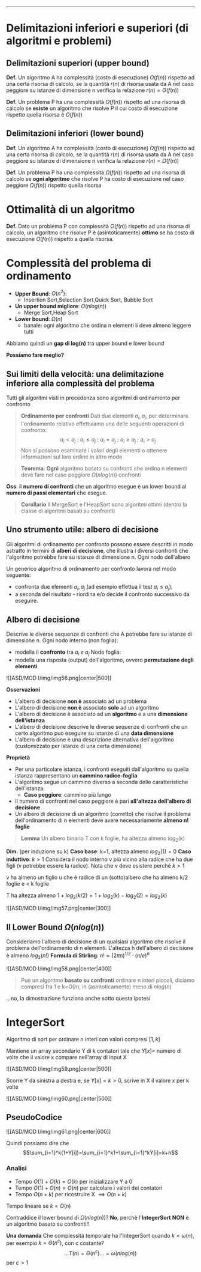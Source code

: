 -----
# Delimitazioni inferiori e superiori (di algoritmi e problemi)

## Delimitazioni superiori (**upper bound**)
**Def.**
Un algoritmo A ha complessità (costo di esecuzione) $O(f(n))$ rispetto ad una certa risorsa di calcolo, se la quantità $r(n)$ di risorsa usata da A nel caso peggiore su istanze di dimensione n verifica la relazione $r(n)=O(f(n))$

**Def.**
Un problema P ha una complessità $O(f(n))$ rispetto ad una risorsa di calcolo se **esiste** un algoritmo che risolve P il cui costo di esecuzione rispetto quella risorsa è $O(f(n))$

## Delimitazioni inferiori (**lower bound**)
**Def.**
Un algoritmo A ha complessità (costo di esecuzione) $\Omega(f(n))$ rispetto ad una certa risorsa di calcolo, se la quantità $r(n)$ di risorsa usata da A nel caso peggiore su istanze di dimensione n verifica la relazione $r(n)=\Omega(f(n))$

**Def.**
Un problema P ha una complessità $\Omega(f(n))$ rispetto ad una risorsa di calcolo se **ogni algoritmo** che risolve P ha costo di esecuzione nel caso peggiore $\Omega(f(n))$ rispetto quella risorsa

# Ottimalità di un algoritmo
**Def.**
Dato un problema P con complessità $\Omega(f(n))$ rispetto ad una risorsa di calcolo, un algoritmo che risolve P è (asintoticamente) **ottimo** se ha costo di esecuzione $O(f(n))$ rispetto a quella risorsa.

# Complessità del problema di ordinamento

- **Upper Bound**: $O(n^2)$:
	- Insertion Sort,Selection Sort,Quick Sort, Bubble Sort
- **Un upper bound migliore**: $O(n log(n))$
	- Merge Sort,Heap Sort
- **Lower bound**: $\Omega(n)$
	- banale: ogni algoritmo che ordina n elementi li deve almeno leggere tutti

Abbiamo quindi un **gap di log(n)** tra upper bound e lower bound

**Possiamo fare meglio?**

## Sui limiti della velocità: una delimitazione inferiore alla complessità del problema

Tutti gli algoritmi visti in precedenza sono algoritmi di ordinamento per confronto

>**Ordinamento per confronti**
>Dati due elementi $a_i,a_j$, per determinare l'ordinamento relativo effettuiamo una delle seguenti operazioni di confronto:
>$$a_i\lt a_j\:;\:a_i\leq a_j\:;\:a_i=a_j\:;\:a_i\geq a_j\:;\:a_i\gt a_j$$
>Non si possono esaminare i valori degli elementi o ottenere informazioni sul loro ordine in altro modo

>**Teorema**:
>**Ogni** algoritmo basato su confronti che ordina n elementi deve fare nel caso peggiore $\Omega(nlog(n))$ confronti

**Oss**: il **numero di confronti** che un algoritmo esegue è un lower bound al **numero di passi elementari** che esegue.

>**Corollario**
>Il MergeSort e l'HeapSort sono algoritmi ottimi (dentro la classe di algoritmi basati su confronti)

## Uno strumento utile: albero di decisione

Gli algoritmi di ordinamento per confronto possono essere descritti in modo astratto in termini di **alberi di decisione**, che illustra i diversi confronti che l'algoritmo potrebbe fare su istanze di dimensione n. 
Ogni nodo dell'albero

Un generico algoritmo di ordinamento per confronto lavora nel modo seguente:
- confronta due elementi $a_i,a_j$ (ad esempio effettua il test $a_i\leq a_j$);
- a seconda del risultato - riordina e/o decide il confronto successivo da eseguire.

## Albero di decisione

Descrive le diverse sequenze di confronti che A potrebbe fare su istanze di dimensione n. 
Ogni nodo interno (non foglia):
- modella il **confronto** tra $a_i\:e\:a_j$
Nodo foglia:
- modella una risposta (output) dell'algoritmo, ovvero **permutazione degli elementi**

![[ASD/MOD I/img/img56.png|center|500]]

**Osservazioni**
- L'albero di decisione **non è** associato ad un problema
- L'albero di decisione **non è** associato **solo** ad un algoritmo
- L'albero di decisione è associato ad un **algoritmo** e a una **dimensione dell'istanza**
- L'albero di decisione descrive le diverse sequenze di confronti che un certo algoritmo può eseguire su istanze di una **data dimensione**
- L'albero di decisione è una descrizione alternativa dell'algoritmo (customizzato per istanze di una certa dimensione)

**Proprietà**
- Per una particolare istanza, i confronti eseguiti dall'algoritmo su quella istanza rappresentano un **cammino radice-foglia**
- L'algoritmo segue un cammino diverso a seconda delle caratteristiche dell'istanza:
	- **Caso peggiore**: cammino più lungo
- Il numero di confronti nel caso peggiore è pari **all'altezza dell'albero di decisione**
- Un albero di decisione di un algoritmo (corretto) che risolve il problema dell'ordinamento di n elementi deve avere necessariamente **almeno n! foglie**

>**Lemma**
>Un albero binario T con k foglie, ha altezza almeno $log_2(k)$

**Dim.** (per induzione su k)
**Caso base**: k=1, altezza almeno $log_2(1)=0$
**Caso induttivo**: $k\gt 1$
Considera il nodo interno v più vicino alla radice che ha due figli (v potrebbe essere la radice). Nota che v deve esistere perchè $k\gt1$

v ha almeno un figlio u che è radice di un (sotto)albero che ha almeno k/2 foglie e $\lt$ k foglie

T ha altezza almeno
$1+log_2(k/2)=1+log_2(k)-log_2(2)=log_2(k)$

![[ASD/MOD I/img/img57.png|center|300]]

## Il Lower Bound $\Omega(nlog(n))$

Consideriamo l'albero di decisione di un qualsiasi algoritmo che risolve il problema dell'ordinamento di n elementi.
L'altezza h dell'albero di decisione è almeno $log_2(n!)$
**Formula di Stirling**: $n!\approx (2\pi n)^{1/2}\cdot(n/e)^n$

![[ASD/MOD I/img/img58.png|center|400]]

>Può un algoritmo **basato su confronti** ordinare n interi piccoli, diciamo compresi fra 1 e k=$O(n)$, in (asintoticamente) meno di $nlog(n)$

...no, la dimostrazione funziona anche sotto questa ipotesi

# IntegerSort
Algoritmo di sort per ordinare n interi con valori compresi $[1,k]$

Mantiene un array secondario Y di k contatori tale che $Y[x]=$ numero di volte che il valore x compare nell'array di input X

![[ASD/MOD I/img/img59.png|center|500]]

Scorre Y da sinistra a destra e, se $Y[x]=k > 0$, scrive in X il valore x per k volte

![[ASD/MOD I/img/img60.png|center|500]]

## PseudoCodice

![[ASD/MOD I/img/img61.png|center|600]]

Quindi possiamo dire che
$$\sum_{i=1}^k(1+Y[i])=\sum_{i=1}^k1+\sum_{i=1}^kY[i]=k+n$$
### Analisi

- Tempo $O(1)+O(k)=O(k)$ per inizializzare Y a 0
- Tempo $O(1)+O(n)=O(n)$ per calcolare i valori dei contatori
- Tempo $O(n+k)$ per ricostruire X
$\implies O(n+k)$

Tempo lineare se $k=O(n)$

Contraddice il lower bound di $\Omega(nlog(n))$?
**No**, perchè l'**IntegerSort** **NON** è un algoritmo basato su confronti!!

**Una domanda**
Che complessità temporale ha l'IntegerSort quando $k=\omega(n)$, per esempio $k=\Theta(n^c)$, con c costante?
$$...T(n)=\Theta(n^c)...=\omega(nlog(n))$$
per $c\gt1$


